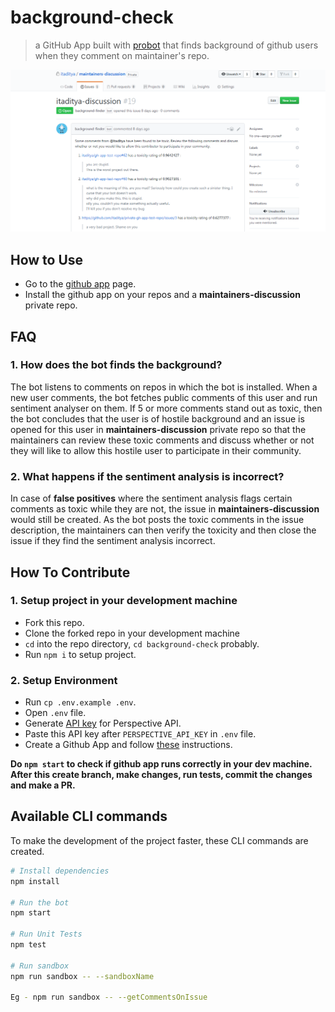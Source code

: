 # background-check

> a GitHub App built with [probot](https://github.com/probot/probot) that finds background of github users when they comment on maintainer's repo.

![Demo](assets/demonstration.png?raw=true)

## How to Use

* Go to the [github app](https://github.com/apps/background-check) page.
* Install the github app on your repos and a **maintainers-discussion** private repo.

## FAQ

### 1. How does the bot finds the background?

The bot listens to comments on repos in which the bot is installed. When a new user comments, the bot fetches public comments of this user and run sentiment analyser on them. If 5 or more comments stand out as toxic, then the bot concludes that the user is of hostile background and an issue is opened for this user in **maintainers-discussion** private repo so that the maintainers can review these toxic comments and discuss whether or not they will like to allow this hostile user to participate in their community.

### 2. What happens if the sentiment analysis is incorrect?

In case of **false positives** where the sentiment analysis flags certain comments as toxic while they are not, the issue in **maintainers-discussion** would still be created. As the bot posts the toxic comments in the issue description, the maintainers can then verify the toxicity and then close the issue if they find the sentiment analysis incorrect.

## How To Contribute

### 1. Setup project in your development machine

* Fork this repo.
* Clone the forked repo in your development machine
* `cd` into the repo directory, `cd background-check` probably.
* Run `npm i` to setup project.

### 2. Setup Environment
* Run `cp .env.example .env`.
* Open `.env` file.
* Generate [API key](https://github.com/conversationai/perspectiveapi/blob/master/quickstart.md) for Perspective API.
* Paste this API key after `PERSPECTIVE_API_KEY` in `.env` file.
* Create a Github App and follow [these](https://probot.github.io/docs/development/#configuring-a-github-app) instructions.

**Do `npm start` to check if github app runs correctly in your dev machine. After this create branch, make changes, run tests, commit the changes and make a PR.**

## Available CLI commands

To make the development of the project faster, these CLI commands are created.

```sh
# Install dependencies
npm install

# Run the bot
npm start

# Run Unit Tests
npm test

# Run sandbox
npm run sandbox -- --sandboxName

Eg - npm run sandbox -- --getCommentsOnIssue
```
